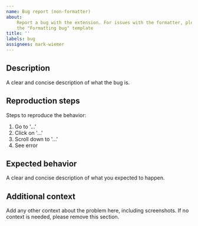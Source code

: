 ```yaml
---
name: Bug report (non-formatter)
about:
    Report a bug with the extension. For issues with the formatter, please use
    the "Formatting bug" template
title: ''
labels: bug
assignees: mark-wiemer
---
```


## Description

A clear and concise description of what the bug is.

## Reproduction steps

Steps to reproduce the behavior:

1. Go to '...'
2. Click on '...'
3. Scroll down to '...'
4. See error

## Expected behavior

A clear and concise description of what you expected to happen.

## Additional context

Add any other context about the problem here, including screenshots. If no context is needed, please remove this section.
